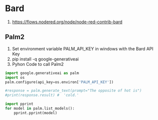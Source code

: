 # Bard

1. https://flows.nodered.org/node/node-red-contrib-bard

## Palm2 

1. Set environment variable PALM_API_KEY in windows with the Bard API Key
2. pip install -q google-generativeai
3. Pyhon Code to call Palm2
```.py
import google.generativeai as palm
import os
palm.configure(api_key=os.environ['PALM_API_KEY'])

#response = palm.generate_text(prompt="The opposite of hot is")
#print(response.result) #  'cold.'

import pprint
for model in palm.list_models():
    pprint.pprint(model)
```
